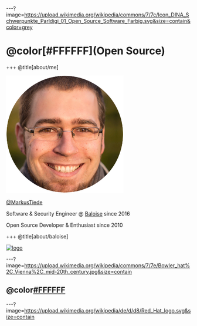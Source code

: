 ---?image=https://upload.wikimedia.org/wikipedia/commons/7/7c/Icon_DINA_Schwerpunkte_Parldigi_01_Open_Source_Software_Farbig.svg&size=contain&color=grey

# @color[#FFFFFF](Open Source)

+++
@title[about/me]

![me](https://github.com/MarkusTiede/about/raw/master/img/me-circle.png)

[@MarkusTiede](https://twitter.com/markustiede)

Software & Security Engineer @ [Baloise](https://www.baloise.com) since 2016

Open Source Developer & Enthusiast since 2010

+++
@title[about/baloise]

[![logo](https://rawgit.com/baloise/baloise-bootstrap/gh-pages/assets/img/baloise-group-logo-blue.svg)](https://www.baloise.com)

---?image=https://upload.wikimedia.org/wikipedia/commons/7/7e/Bowler_hat%2C_Vienna%2C_mid-20th_century.jpg&size=contain

## @color[#FFFFFF](an "old hat")

---?image=https://upload.wikimedia.org/wikipedia/de/d/d8/Red_Hat_logo.svg&size=contain
